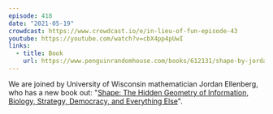 ```yaml
---
episode: 418
date: "2021-05-19"
crowdcast: https://www.crowdcast.io/e/in-lieu-of-fun-episode-43
youtube: https://youtube.com/watch?v=cbX4pp4pUwI
links:
  - title: Book
    url: https://www.penguinrandomhouse.com/books/612131/shape-by-jordan-ellenberg/
---
```

We are joined by University of Wisconsin mathematician Jordan Ellenberg, who has a new book out: "[Shape: The Hidden Geometry of Information, Biology, Strategy, Democracy, and Everything Else][book]".

[book]: https://www.penguinrandomhouse.com/books/612131/shape-by-jordan-ellenberg/
